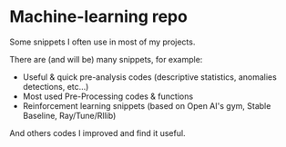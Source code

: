 # Machine-learning repo

Some snippets I often use in most of my projects.

There are (and will be) many snippets, for example:
- Useful & quick pre-analysis codes (descriptive statistics, anomalies detections, etc...) 
- Most used Pre-Processing codes & functions
- Reinforcement learning snippets (based on Open AI's gym, Stable Baseline, Ray/Tune/Rllib)

And others codes I improved and find it useful.


